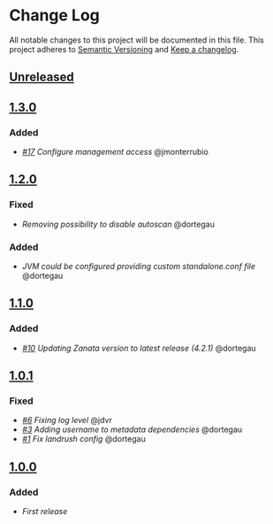 # Change Log

All notable changes to this project will be documented in this file.
This project adheres to [Semantic Versioning](http://semver.org/) and [Keep a changelog](https://github.com/olivierlacan/keep-a-changelog).

## [Unreleased](https://github.com/idealista/zanata-role/tree/develop)

## [1.3.0](https://github.com/idealista/zanata-role/tree/1.3.0)
### Added
- *[#17](https://github.com/idealista/zanata-role/issues/17) Configure management access* @jmonterrubio

## [1.2.0](https://github.com/idealista/zanata-role/tree/1.2.0)
### Fixed
- *Removing possibility to disable autoscan* @dortegau

### Added
- *JVM could be configured providing custom standalone.conf file* @dortegau

## [1.1.0](https://github.com/idealista/zanata-role/tree/1.1.0)

### Added
- *[#10](https://github.com/idealista/zanata-role/issues/10) Updating Zanata version to latest release (4.2.1)* @dortegau

## [1.0.1](https://github.com/idealista/zanata-role/tree/1.0.1)

### Fixed
- *[#6](https://github.com/idealista/zanata-role/issues/6) Fixing log level* @jdvr
- *[#3](https://github.com/idealista/zanata-role/issues/3) Adding username to metadata dependencies* @dortegau
- *[#1](https://github.com/idealista/zanata-role/issues/1) Fix landrush config* @dortegau


## [1.0.0](https://github.com/idealista/zanata-role/tree/1.0.0)

### Added
- *First release*
